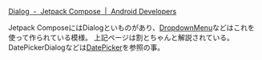 [Dialog  -  Jetpack Compose  |  Android Developers](https://developer.android.com/jetpack/compose/components/dialog)

Jetpack ComposeにはDialogといものがあり、[DropdownMenu](DropdownMenu)などはこれを使って作られている模様。
上記ページは割とちゃんと解説されている。
DatePickerDialogなどは[DatePicker](DatePicker)を参照の事。